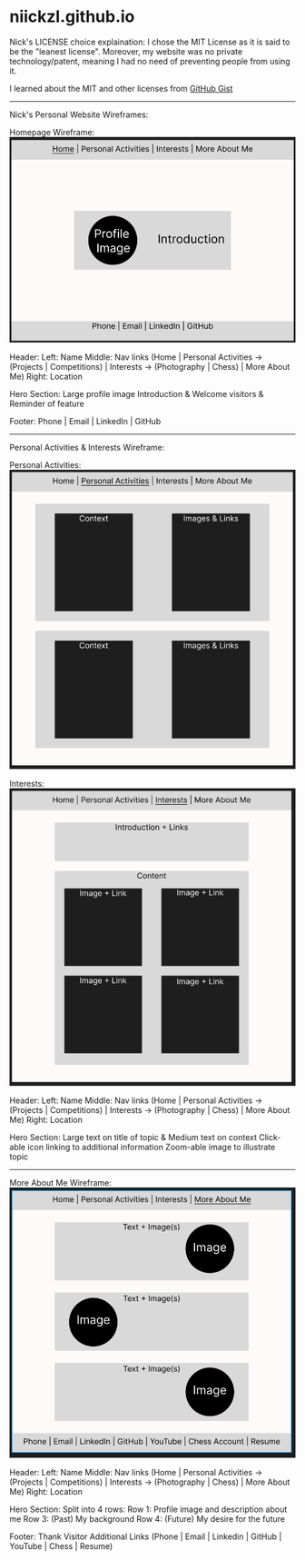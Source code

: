 # niickzl.github.io
Nick's LICENSE choice explaination:
I chose the MIT License as it is said to be the "leanest license".
Moreover, my website was no private technology/patent, meaning I had no need of preventing people from using it.

I learned about the MIT and other licenses from [GitHub Gist](https://gist.github.com/nicolasdao/a7adda51f2f185e8d2700e1573d8a633#1-mit)

-----------------------------------------------------------------------------------------------------------------------------------------------------

Nick's Personal Website Wireframes:

Homepage Wireframe:
![Home Page](wireframe/HomePage.png)

Header:
    Left: Name
    Middle: Nav links (Home | Personal Activities -> (Projects | Competitions) | Interests -> (Photography | Chess) | More About Me)
    Right: Location

Hero Section:
    Large profile image
    Introduction & Welcome visitors & Reminder of feature

Footer:
    Phone | Email | LinkedIn | GitHub

-----------------------------------------------------------------------------------------------------------------------------------------------------

Personal Activities & Interests Wireframe:

Personal Activities:
![P/A Page](wireframe/PersonalActivities.png)

Interests:
![Interests Page](wireframe/Interest.png)

Header:
    Left: Name
    Middle: Nav links (Home | Personal Activities -> (Projects | Competitions) | Interests -> (Photography | Chess) | More About Me)
    Right: Location

Hero Section:
    Large text on title of topic & Medium text on context
    Click-able icon linking to additional information
    Zoom-able image to illustrate topic

-----------------------------------------------------------------------------------------------------------------------------------------------------

More About Me Wireframe:
![More About Me Page](wireframe/MoreAboutMe.png)

Header: 
    Left: Name
    Middle: Nav links (Home | Personal Activities -> (Projects | Competitions) | Interests -> (Photography | Chess) | More About Me)
    Right: Location

Hero Section:
    Split into 4 rows:
        Row 1: Profile image and description about me
        Row 3: (Past) My background
        Row 4: (Future) My desire for the future

Footer:
    Thank Visitor
    Additional Links (Phone | Email | Linkedin | GitHub | YouTube | Chess | Resume)